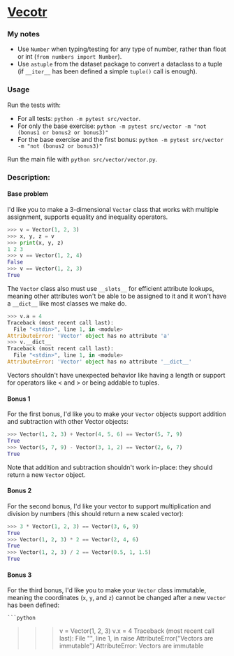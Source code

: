 # [Vecotr](https://www.pythonmorsels.com/exercises/ced757b8a1bd400bb983aa8a2eb0e8fe)

### My notes
- Use `Number` when typing/testing for any type of number, rather than float or int (`from numbers import Number`).
- Use `astuple` from the dataset package to convert a dataclass to a tuple (if `__iter__` has been defined a simple `tuple()` call is enough).

### Usage
Run the tests with:
- For all tests: `python -m pytest src/vector`.
- For only the base exercise: `python -m pytest src/vector -m "not (bonus1 or bonus2 or bonus3)"`
- For the base exercise and the first bonus: `python -m pytest src/vector -m "not (bonus2 or bonus3)"`

Run the main file with `python src/vector/vector.py`.

### Description:
#### Base problem

I'd like you to make a 3-dimensional `Vector` class that works with multiple assignment, supports equality and inequality operators.

```python
>>> v = Vector(1, 2, 3)
>>> x, y, z = v
>>> print(x, y, z)
1 2 3
>>> v == Vector(1, 2, 4)
False
>>> v == Vector(1, 2, 3)
True
```

The `Vector` class also must use `__slots__` for efficient attribute lookups, meaning other attributes won't be able to be assigned to it and it won't have a `__dict__` like most classes we make do.

```python
>>> v.a = 4
Traceback (most recent call last):
  File "<stdin>", line 1, in <module>
AttributeError: 'Vector' object has no attribute 'a'
>>> v.__dict__
Traceback (most recent call last):
  File "<stdin>", line 1, in <module>
AttributeError: 'Vector' object has no attribute '__dict__'
```
Vectors shouldn't have unexpected behavior like having a length or support for operators like < and > or being addable to tuples.

#### Bonus 1
For the first bonus, I'd like you to make your `Vector` objects support addition and subtraction with other Vector objects:

```python
>>> Vector(1, 2, 3) + Vector(4, 5, 6) == Vector(5, 7, 9)
True
>>> Vector(5, 7, 9) - Vector(3, 1, 2) == Vector(2, 6, 7)
True
```
Note that addition and subtraction shouldn't work in-place: they should return a new `Vector` object.

#### Bonus 2
For the second bonus, I'd like your vector to support multiplication and division by numbers (this should return a new scaled vector):

```python
>>> 3 * Vector(1, 2, 3) == Vector(3, 6, 9)
True
>>> Vector(1, 2, 3) * 2 == Vector(2, 4, 6)
True
>>> Vector(1, 2, 3) / 2 == Vector(0.5, 1, 1.5)
True
```

#### Bonus 3
For the third bonus, I'd like you to make your `Vector` class immutable, meaning the coordinates (`x`, `y`, and `z`) cannot be changed after a new `Vector` has been defined:

    ```python
>>> v = Vector(1, 2, 3)
>>> v.x = 4
Traceback (most recent call last):
  File "<stdin>", line 1, in <module>
    raise AttributeError("Vectors are immutable")
AttributeError: Vectors are immutable
```
